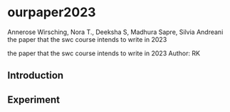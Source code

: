 # ourpaper2023
Annerose Wirsching, Nora T., Deeksha S, Madhura Sapre, Silvia Andreani
the paper that the swc course intends to write in 2023

the paper that the swc course intends to write in 2023
Author: RK

## Introduction

## Experiment

